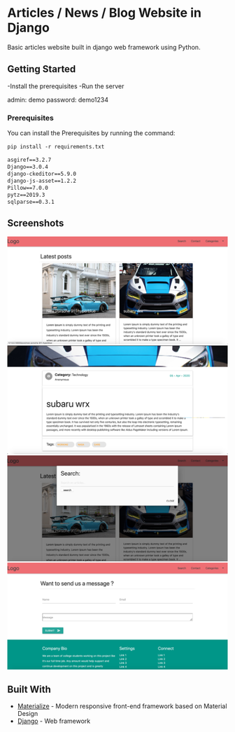 # Articles / News / Blog Website in Django

Basic articles website built in django web framework using Python. 

## Getting Started

-Install the prerequisites
-Run the server

admin:
demo
password:
demo1234

### Prerequisites

You can install the Prerequisites by running the command: 

```
pip install -r requirements.txt
```

```
asgiref==3.2.7
Django==3.0.4
django-ckeditor==5.9.0
django-js-asset==1.2.2
Pillow==7.0.0
pytz==2019.3
sqlparse==0.3.1
```

## Screenshots

![Screen](pictures/screen1.png?raw=true)
![Screen](pictures/screen2.png?raw=true)
![Screen](pictures/screen3.png?raw=true)
![Screen](pictures/screen4.png?raw=true)




## Built With

* [Materialize](https://materializecss.com/) - Modern responsive front-end framework based on Material Design
* [Django](https://www.djangoproject.com/) - Web framework
